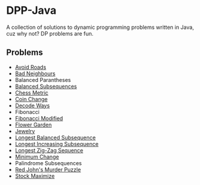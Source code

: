 # DPP-Java

A collection of solutions to dynamic programming problems written in Java, cuz why not? DP problems are fun.

## Problems

* [Avoid Roads](http://community.topcoder.com/stat?c=problem_statement&pm=1889&rd=4709)
* [Bad Neighbours](http://community.topcoder.com/stat?c=problem_statement&pm=2402&rd=5009)
* Balanced Parantheses
* [Balanced Subsequences](https://www.quora.com/profile/Michal-Fori%C5%A1ek/Posts/Solution-for-Brackets-Subsequences)
* [Chess Metric](http://community.topcoder.com/stat?c=problem_statement&pm=1592&rd=4482)
* [Coin Change](https://www.hackerrank.com/challenges/coin-change)
* [Decode Ways](http://www.programcreek.com/2014/06/leetcode-decode-ways-java/)
* Fibonacci
* [Fibonacci Modified](https://www.hackerrank.com/challenges/fibonacci-modified)
* [Flower Garden](http://community.topcoder.com/stat?c=problem_statement&pm=1918&rd=5006)
* [Jewelry](https://community.topcoder.com/stat?c=problem_statement&pm=1166&rd=4705)
* [Longest Balanced Subsequence](http://stackoverflow.com/questions/13074163/longest-subsequence-of-s-that-is-balanced)
* [Longest Increasing Subsequence](http://people.csail.mit.edu/bdean/6.046/dp/)
* [Longest Zig-Zag Sequence](http://community.topcoder.com/stat?c=problem_statement&pm=1259&rd=4493)
* [Minimum Change](http://community.topcoder.com/tc?module=Static&d1=tutorials&d2=dynProg)
* Palindrome Subsequences
* [Red John's Murder Puzzle](https://www.hackerrank.com/challenges/red-john-is-back)
* [Stock Maximize](https://www.hackerrank.com/challenges/stockmax)
